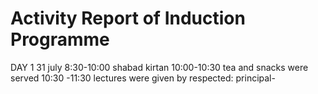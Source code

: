 # Activity Report of Induction Programme
DAY 1 31 july
8:30-10:00 shabad kirtan 
10:00-10:30 tea and snacks were served
10:30 -11:30 
lectures were given by respected:
principal-


